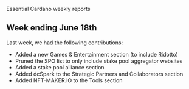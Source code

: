 Essential Cardano weekly reports

## Week ending June 18th ##

Last week, we had the following contributions:
- Added a new Games & Entertainment section (to include Ridotto)
- Pruned the SPO list to only include stake pool aggregator websites 
- Added a stake pool alliance section
- Added dcSpark to the Strategic Partners and Collaborators section
- Added NFT-MAKER.IO to the Tools section
